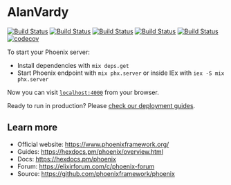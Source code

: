 # AlanVardy

[![Build Status](https://github.com/alanvardy/alan_vardy/workflows/Coveralls/badge.svg)](https://github.com/alanvardy/alan_vardy) 
[![Build Status](https://github.com/alanvardy/alan_vardy/workflows/Cypress/badge.svg)](https://github.com/alanvardy/alan_vardy) 
[![Build Status](https://github.com/alanvardy/alan_vardy/workflows/Dialyzer/badge.svg)](https://github.com/alanvardy/alan_vardy) 
[![Build Status](https://github.com/alanvardy/alan_vardy/workflows/Credo/badge.svg)](https://github.com/alanvardy/alan_vardy) 
[![Build Status](https://github.com/alanvardy/alan_vardy/workflows/Doctor/badge.svg)](https://github.com/alanvardy/alan_vardy) 
[![codecov](https://codecov.io/gh/alanvardy/alan_vardy/branch/main/graph/badge.svg?token=P3O42SF7VJ)](https://codecov.io/gh/alanvardy/alan_vardy)


To start your Phoenix server:

  * Install dependencies with `mix deps.get`
  * Start Phoenix endpoint with `mix phx.server` or inside IEx with `iex -S mix phx.server`

Now you can visit [`localhost:4000`](http://localhost:4000) from your browser.

Ready to run in production? Please [check our deployment guides](https://hexdocs.pm/phoenix/deployment.html).

## Learn more

  * Official website: https://www.phoenixframework.org/
  * Guides: https://hexdocs.pm/phoenix/overview.html
  * Docs: https://hexdocs.pm/phoenix
  * Forum: https://elixirforum.com/c/phoenix-forum
  * Source: https://github.com/phoenixframework/phoenix
